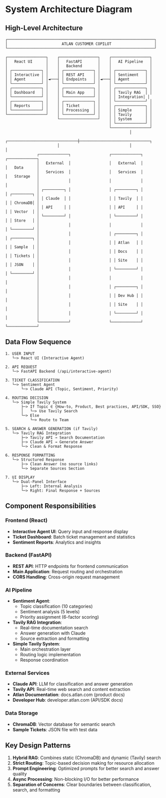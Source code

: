 # System Architecture Diagram

## High-Level Architecture

```
┌─────────────────────────────────────────────────────────────────┐
│                        ATLAN CUSTOMER COPILOT                   │
└─────────────────────────────────────────────────────────────────┘

┌─────────────────┐    ┌─────────────────┐    ┌─────────────────┐
│   React UI      │    │   FastAPI       │    │   AI Pipeline   │
│                 │    │   Backend       │    │                 │
│ ┌─────────────┐ │    │ ┌─────────────┐ │    │ ┌─────────────┐ │
│ │ Interactive │ │    │ │ REST API    │ │    │ │ Sentiment   │ │
│ │ Agent       │ │◄───┤ │ Endpoints   │ │◄───┤ │ Agent       │ │
│ └─────────────┘ │    │ └─────────────┘ │    │ └─────────────┘ │
│ ┌─────────────┐ │    │ ┌─────────────┐ │    │ ┌─────────────┐ │
│ │ Dashboard   │ │    │ │ Main App    │ │    │ │ Tavily RAG  │ │
│ └─────────────┘ │    │ └─────────────┘ │    │ │ Integration│ │
│ ┌─────────────┐ │    │ ┌─────────────┐ │    │ └─────────────┘ │
│ │ Reports     │ │    │ │ Ticket      │ │    │ ┌─────────────┐ │
│ └─────────────┘ │    │ │ Processing  │ │    │ │ Simple      │ │
└─────────────────┘    │ └─────────────┘ │    │ │ Tavily      │ │
                       └─────────────────┘    │ │ System      │ │
                                              │ └─────────────┘ │
                                              └─────────────────┘
                                                       │
                       ┌───────────────────────────────┼───────────────────────────────┐
                       │                               │                               │
              ┌─────────────┐                 ┌─────────────┐                 ┌─────────────┐
              │   External  │                 │   External  │                 │   Data      │
              │   Services  │                 │   Services  │                 │   Storage   │
              │             │                 │             │                 │             │
              │ ┌─────────┐ │                 │ ┌─────────┐ │                 │ ┌─────────┐ │
              │ │ Claude  │ │                 │ │ Tavily  │ │                 │ │ ChromaDB│ │
              │ │ API     │ │                 │ │ API     │ │                 │ │ Vector  │ │
              │ └─────────┘ │                 │ └─────────┘ │                 │ │ Store   │ │
              │             │                 │             │                 │ └─────────┘ │
              │             │                 │ ┌─────────┐ │                 │ ┌─────────┐ │
              │             │                 │ │ Atlan   │ │                 │ │ Sample  │ │
              │             │                 │ │ Docs    │ │                 │ │ Tickets │ │
              │             │                 │ │ Site    │ │                 │ │ JSON    │ │
              │             │                 │ └─────────┘ │                 │ └─────────┘ │
              │             │                 │             │                 │             │
              │             │                 │ ┌─────────┐ │                 │             │
              │             │                 │ │ Dev Hub │ │                 │             │
              │             │                 │ │ Site    │ │                 │             │
              │             │                 │ └─────────┘ │                 │             │
              └─────────────┘                 └─────────────┘                 └─────────────┘
```

## Data Flow Sequence

```
1. USER INPUT
   └─> React UI (Interactive Agent)

2. API REQUEST
   └─> FastAPI Backend (/api/interactive-agent)

3. TICKET CLASSIFICATION
   └─> Sentiment Agent
       └─> Claude API (Topic, Sentiment, Priority)

4. ROUTING DECISION
   └─> Simple Tavily System
       ├─> If Topic ∈ {How-to, Product, Best practices, API/SDK, SSO}
       │   └─> Use Tavily Search
       └─> Else
           └─> Route to Team

5. SEARCH & ANSWER GENERATION (if Tavily)
   └─> Tavily RAG Integration
       ├─> Tavily API → Search Documentation
       ├─> Claude API → Generate Answer
       └─> Clean & Format Response

6. RESPONSE FORMATTING
   └─> Structured Response
       ├─> Clean Answer (no source links)
       └─> Separate Sources Section

7. UI DISPLAY
   └─> Dual-Panel Interface
       ├─> Left: Internal Analysis
       └─> Right: Final Response + Sources
```

## Component Responsibilities

### Frontend (React)
- **Interactive Agent UI**: Query input and response display
- **Ticket Dashboard**: Batch ticket management and statistics
- **Sentiment Reports**: Analytics and insights

### Backend (FastAPI)
- **REST API**: HTTP endpoints for frontend communication
- **Main Application**: Request routing and orchestration
- **CORS Handling**: Cross-origin request management

### AI Pipeline
- **Sentiment Agent**: 
  - Topic classification (10 categories)
  - Sentiment analysis (5 levels)
  - Priority assignment (6-factor scoring)
- **Tavily RAG Integration**:
  - Real-time documentation search
  - Answer generation with Claude
  - Source extraction and formatting
- **Simple Tavily System**:
  - Main orchestration layer
  - Routing logic implementation
  - Response coordination

### External Services
- **Claude API**: LLM for classification and answer generation
- **Tavily API**: Real-time web search and content extraction
- **Atlan Documentation**: docs.atlan.com (product docs)
- **Developer Hub**: developer.atlan.com (API/SDK docs)

### Data Storage
- **ChromaDB**: Vector database for semantic search
- **Sample Tickets**: JSON file with test data

## Key Design Patterns

1. **Hybrid RAG**: Combines static (ChromaDB) and dynamic (Tavily) search
2. **Strict Routing**: Topic-based decision making for resource allocation
3. **Prompt Engineering**: Optimized prompts for better search and answer quality
4. **Async Processing**: Non-blocking I/O for better performance
5. **Separation of Concerns**: Clear boundaries between classification, search, and formatting
